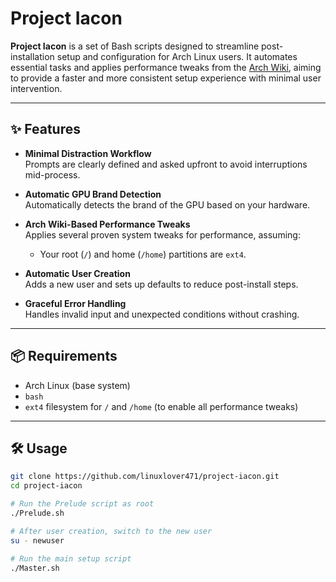# Project Iacon

**Project Iacon** is a set of Bash scripts designed to streamline post-installation setup and configuration for Arch Linux users. It automates essential tasks and applies performance tweaks from the [Arch Wiki](https://wiki.archlinux.org), aiming to provide a faster and more consistent setup experience with minimal user intervention.

---

## ✨ Features

- **Minimal Distraction Workflow**  
  Prompts are clearly defined and asked upfront to avoid interruptions mid-process.

- **Automatic GPU Brand Detection**  
  Automatically detects the brand of the GPU based on your hardware.

- **Arch Wiki-Based Performance Tweaks**  
  Applies several proven system tweaks for performance, assuming:
  - Your root (`/`) and home (`/home`) partitions are `ext4`.

- **Automatic User Creation**  
  Adds a new user and sets up defaults to reduce post-install steps.

- **Graceful Error Handling**  
  Handles invalid input and unexpected conditions without crashing.

---

## 📦 Requirements

- Arch Linux (base system)
- `bash`
- `ext4` filesystem for `/` and `/home` (to enable all performance tweaks)

---

## 🛠️ Usage

```bash
git clone https://github.com/linuxlover471/project-iacon.git
cd project-iacon

# Run the Prelude script as root
./Prelude.sh

# After user creation, switch to the new user
su - newuser

# Run the main setup script
./Master.sh
